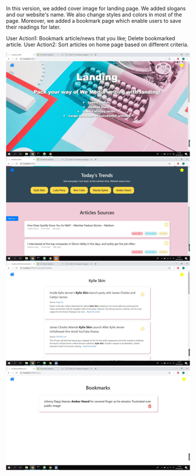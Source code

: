 In this version, we added cover image for landing page. We added slogans and our website's name. We also change styles and colors in most of the page. Moreover, we added a bookmark page which enable users to save their readings for later.

User Action1: Bookmark article/news that you like; Delete bookmarked article.
User Action2: Sort articles on home page based on different criteria.

![homepage](https://github.com/Hannahh1425/cogs121/blob/master/M4/home1.jpg)
![homepage](https://github.com/Hannahh1425/cogs121/blob/master/M4/home2.jpg)
![news page](https://github.com/Hannahh1425/cogs121/blob/master/M4/news.jpg)
![bookmark page](https://github.com/Hannahh1425/cogs121/blob/master/M4/bookmark.jpg)


